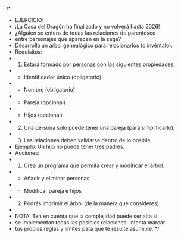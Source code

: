 /*
 * EJERCICIO:
 * ¡La Casa del Dragón ha finalizado y no volverá hasta 2026! 
 * ¿Alguien se entera de todas las relaciones de parentesco
 * entre personajes que aparecen en la saga?
 * Desarrolla un árbol genealógico para relacionarlos (o invéntalo).
 * Requisitos:
 * 1. Estará formado por personas con las siguientes propiedades:
 *    - Identificador único (obligatorio)
 *    - Nombre (obligatorio)
 *    - Pareja (opcional)
 *    - Hijos (opcional)
 * 2. Una persona sólo puede tener una pareja (para simplificarlo).
 * 3. Las relaciones deben validarse dentro de lo posible.
 *    Ejemplo: Un hijo no puede tener tres padres.
 * Acciones:
 * 1. Crea un programa que permita crear y modificar el árbol.
 *    - Añadir y eliminar personas
 *    - Modificar pareja e hijos
 * 2. Podrás imprimir el árbol (de la manera que consideres).
 * 
 * NOTA: Ten en cuenta que la complejidad puede ser alta si
 * se implementan todas las posibles relaciones. Intenta marcar
 * tus propias reglas y límites para que te resulte asumible.
 */